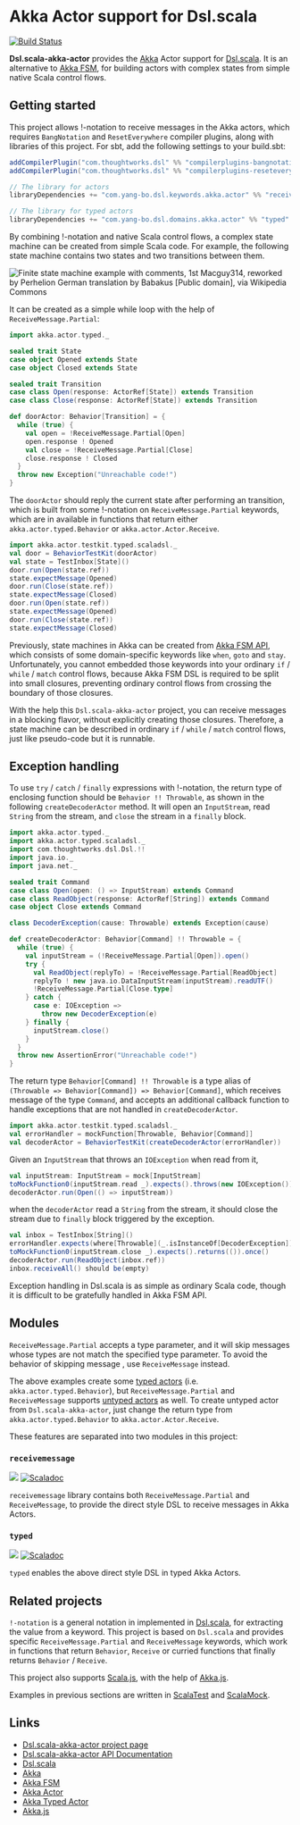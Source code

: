 # Akka Actor support for Dsl.scala

[![Build Status](https://travis-ci.org/Atry/Dsl.scala-akka-actor.svg?branch=master)](https://travis-ci.org/Atry/Dsl.scala-akka-actor)

**Dsl.scala-akka-actor** provides the [Akka](https://akka.io/) Actor support for [Dsl.scala](https://github.com/ThoughtWorksInc/Dsl.scala/). It is an alternative to [Akka FSM](https://doc.akka.io/docs/akka/current/fsm.html), for building actors with complex states from simple native Scala control flows.

## Getting started

This project allows !-notation to receive messages in the Akka actors, which requires `BangNotation` and `ResetEverywhere` compiler plugins, along with libraries of this project. For sbt, add the following settings to your build.sbt:

``` sbt
addCompilerPlugin("com.thoughtworks.dsl" %% "compilerplugins-bangnotation" % "latest.release")
addCompilerPlugin("com.thoughtworks.dsl" %% "compilerplugins-reseteverywhere" % "latest.release")

// The library for actors
libraryDependencies += "com.yang-bo.dsl.keywords.akka.actor" %% "receivemessage" % "latest.release"

// The library for typed actors
libraryDependencies += "com.yang-bo.dsl.domains.akka.actor" %% "typed" % "latest.release"
```

By combining !-notation and native Scala control flows, a complex state machine can be created from simple Scala code. For example, the following state machine contains two states and two transitions between them.

![Finite state machine example with comments, 1st Macguy314, reworked by Perhelion
German translation by Babakus [Public domain], via Wikipedia Commons](https://upload.wikimedia.org/wikipedia/commons/thumb/c/cf/Finite_state_machine_example_with_comments.svg/420px-Finite_state_machine_example_with_comments.svg.png)

It can be created as a simple while loop with the help of `ReceiveMessage.Partial`:

``` scala
import akka.actor.typed._

sealed trait State
case object Opened extends State
case object Closed extends State

sealed trait Transition
case class Open(response: ActorRef[State]) extends Transition
case class Close(response: ActorRef[State]) extends Transition

def doorActor: Behavior[Transition] = {
  while (true) {
    val open = !ReceiveMessage.Partial[Open]
    open.response ! Opened
    val close = !ReceiveMessage.Partial[Close]
    close.response ! Closed
  }
  throw new Exception("Unreachable code!")
}
```

The `doorActor` should reply the current state after performing an transition, which is built from some !-notation on `ReceiveMessage.Partial` keywords, which are in available in functions that return either `akka.actor.typed.Behavior` or `akka.actor.Actor.Receive`.

``` scala
import akka.actor.testkit.typed.scaladsl._
val door = BehaviorTestKit(doorActor)
val state = TestInbox[State]()
door.run(Open(state.ref))
state.expectMessage(Opened)
door.run(Close(state.ref))
state.expectMessage(Closed)
door.run(Open(state.ref))
state.expectMessage(Opened)
door.run(Close(state.ref))
state.expectMessage(Closed)
```

Previously, state machines in Akka can be created from [Akka FSM API](https://doc.akka.io/docs/akka/current/fsm.html), which consists of some domain-specific keywords like `when`, `goto` and `stay`. Unfortunately, you cannot embedded those keywords into your ordinary `if` / `while` / `match` control flows, because Akka FSM DSL is required to be split into small closures, preventing ordinary control flows from crossing the boundary of those closures.

With the help this `Dsl.scala-akka-actor` project, you can receive messages in a blocking flavor, without explicitly creating those closures. Therefore, a state machine can be described in ordinary `if` / `while` / `match` control flows, just like pseudo-code but it is runnable.

## Exception handling

To use `try` / `catch` / `finally` expressions with !-notation, the return type of enclosing function should be `Behavior !! Throwable`, as shown in the following `createDecoderActor` method. It will open an `InputStream`, read `String` from the stream, and `close` the stream in a `finally` block.

``` scala
import akka.actor.typed._
import akka.actor.typed.scaladsl._
import com.thoughtworks.dsl.Dsl.!!
import java.io._
import java.net._

sealed trait Command
case class Open(open: () => InputStream) extends Command
case class ReadObject(response: ActorRef[String]) extends Command
case object Close extends Command

class DecoderException(cause: Throwable) extends Exception(cause)

def createDecoderActor: Behavior[Command] !! Throwable = {
  while (true) {
    val inputStream = (!ReceiveMessage.Partial[Open]).open()
    try {
      val ReadObject(replyTo) = !ReceiveMessage.Partial[ReadObject]
      replyTo ! new java.io.DataInputStream(inputStream).readUTF()
      !ReceiveMessage.Partial[Close.type]
    } catch {
      case e: IOException =>
        throw new DecoderException(e)
    } finally {
      inputStream.close()
    }
  }
  throw new AssertionError("Unreachable code!")
}
```

The return type `Behavior[Command] !! Throwable` is a type alias of `(Throwable => Behavior[Command]) => Behavior[Command]`, which receives message of the type `Command`, and accepts an additional callback function to handle exceptions that are not handled in `createDecoderActor`.

``` scala
import akka.actor.testkit.typed.scaladsl._
val errorHandler = mockFunction[Throwable, Behavior[Command]]
val decoderActor = BehaviorTestKit(createDecoderActor(errorHandler))
```

Given an `InputStream` that throws an `IOException` when read from it,

``` scala
val inputStream: InputStream = mock[InputStream]
toMockFunction0(inputStream.read _).expects().throws(new IOException())
decoderActor.run(Open(() => inputStream))
```

when the `decoderActor` read a `String` from the stream, it should close the stream due to `finally` block triggered by the exception.

``` scala
val inbox = TestInbox[String]()
errorHandler.expects(where[Throwable](_.isInstanceOf[DecoderException])).returns(Behaviors.stopped)
toMockFunction0(inputStream.close _).expects().returns(()).once()
decoderActor.run(ReadObject(inbox.ref))
inbox.receiveAll() should be(empty)
```

Exception handling in Dsl.scala is as simple as ordinary Scala code, though it is difficult to be gratefully handled in Akka FSM API.

## Modules

`ReceiveMessage.Partial` accepts a type parameter, and it will skip messages whose types are not match the specified type parameter. To avoid the behavior of skipping message , use `ReceiveMessage` instead.

The above examples create some [typed actors](https://doc.akka.io/docs/akka/current/typed/actors.html) (i.e. `akka.actor.typed.Behavior`), but `ReceiveMessage.Partial` and `ReceiveMessage` supports [untyped actors](https://doc.akka.io/docs/akka/current/actors.html) as well. To create untyped actor from `Dsl.scala-akka-actor`, just change the return type from `akka.actor.typed.Behavior` to `akka.actor.Actor.Receive`.

These features are separated into two modules in this project:

### `receivemessage`

<a href="https://search.maven.org/search?q=g:com.yang-bo.dsl.keywords.akka.actor%20a:receivemessage_*"><img src="https://img.shields.io/maven-central/v/com.yang-bo.dsl.keywords.akka.actor/receivemessage_2.13.svg?label=libraryDependencies+%2B=+%22com.yang-bo.dsl.keywords.akka.actor%22+%25%25+%22receivemessage%22+%25"/></a> [![Scaladoc](https://javadoc.io/badge/com.yang-bo.dsl.keywords.akka.actor/receivemessage_2.13.svg?label=Documentation)](https://javadoc.io/page/com.yang-bo.dsl.keywords.akka.actor/receivemessage_2.13/latest/com/yang_bo/dsl/keywords/akka/actor/ReceiveMessage.html)

`receivemessage` library contains both `ReceiveMessage.Partial` and `ReceiveMessage`, to provide the direct style DSL to receive messages in Akka Actors.

### `typed`

<a href="https://search.maven.org/search?q=g:com.yang-bo.dsl.domains.akka.actor%20a:typed_*"><img src="https://img.shields.io/maven-central/v/com.yang-bo.dsl.domains.akka.actor/typed_2.13.svg?label=libraryDependencies+%2B=+%22com.yang-bo.dsl.domains.akka.actor%22+%25%25+%22typed%22+%25"/></a> [![Scaladoc](https://javadoc.io/badge/com.yang-bo.dsl.domains.akka.actor/typed_2.13.svg?label=Documentation)](https://javadoc.io/page/com.yang-bo.dsl.domains.akka.actor/typed_2.13/latest/com/yang_bo/dsl/domains/akka/actor/typed$.html)

`typed` enables the above direct style DSL in typed Akka Actors.

## Related projects

`!-notation` is a general notation in implemented in [Dsl.scala](https://github.com/ThoughtWorksInc/Dsl.scala/), for extracting the value from a keyword. This project is based on `Dsl.scala` and provides specific `ReceiveMessage.Partial` and `ReceiveMessage` keywords, which work in functions that return `Behavior`, `Receive` or curried functions that finally returns `Behavior` / `Receive`.

This project also supports [Scala.js](https://www.scala-js.org/), with the help of [Akka.js](http://akka-js.org/).

Examples in previous sections are written in [ScalaTest](http://www.scalatest.org/) and [ScalaMock](https://scalamock.org/).

## Links

* [Dsl.scala-akka-actor project page](https://github.com/Atry/Dsl.scala-akka-actor)
* [Dsl.scala-akka-actor API Documentation](https://javadoc.io/page/com.yang-bo.dsl.keywords.akka.actor/receivemessage_2.11/latest/com/yang_bo/dsl/domains/akka/actor/typed$.html)
* [Dsl.scala](https://github.com/ThoughtWorksInc/Dsl.scala/)
* [Akka](https://akka.io/)
* [Akka FSM](https://doc.akka.io/docs/akka/current/fsm.html)
* [Akka Actor](https://doc.akka.io/docs/akka/current/actors.html)
* [Akka Typed Actor](https://doc.akka.io/docs/akka/current/typed/actors.html)
* [Akka.js](http://akka-js.org/)

